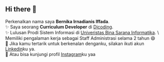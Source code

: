 ## Hi there 👋

<!--
**BernikaIffada/BernikaIffada** is a ✨ _special_ ✨ repository because its `README.md` (this file) appears on your GitHub profile.

Here are some ideas to get you started:

- 🔭 I’m currently working on ...
- 🌱 I’m currently learning ...
- 👯 I’m looking to collaborate on ...
- 🤔 I’m looking for help with ...
- 💬 Ask me about ...
- 📫 How to reach me: ...
- 😄 Pronouns: ...
- ⚡ Fun fact: ...
-->

Perkenalkan nama saya **Bernika Irnadianis Iffada**.\
✨ Saya seorang **Curriculum Developer** di [Dicoding](https://www.dicoding.com/).\
✨ Lulusan Prodi Sistem Informasi di [Univeristas Bina Sarana Informatika](https://www.bsi.ac.id/ubsi/index.js). \ 
Memiliki pengalaman kerja sebagai Staff Administrasi selama 2 tahun 😄 \
💬 Jika kamu tertarik untuk berkenalan denganku, silakan ikuti akun [Linkedin](http://www.linkedin.com/in/bernika-iffada-b6585a221)ku ya.\
 👯 Atau bisa kunjungi profil [Instagram](https://www.instagram.com/bernika_iffada/)ku yaa 
